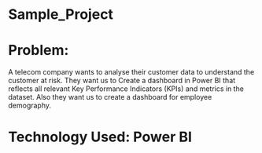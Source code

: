 # Sample_Project
# Problem: 
A telecom company wants to analyse their customer data to understand the customer at risk. They want us to Create a dashboard in Power BI that reflects all relevant Key Performance Indicators (KPIs) and metrics in the dataset. Also they want us to create a dashboard for employee demography.

# Technology Used: Power BI
